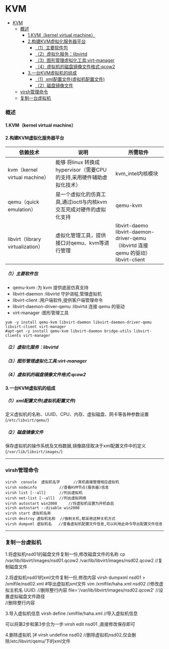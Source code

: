 # KVM

<!-- @import "[TOC]" {cmd="toc" depthFrom=1 depthTo=6 orderedList=false} -->
<!-- code_chunk_output -->

- [KVM](#kvm)
    - [概述](#概述)
      - [1.KVM（kernel virtual machine）](#1kvmkernel-virtual-machine)
      - [2.构建KVM虚拟化服务器平台](#2构建kvm虚拟化服务器平台)
        - [（1）主要软件包](#1主要软件包)
        - [（2）虚拟化服务：libvirtd](#2虚拟化服务libvirtd)
        - [（3）图形管理虚拟化工具:virt-manager](#3图形管理虚拟化工具virt-manager)
        - [（4）虚拟机的磁盘镜像文件格式:qcow2](#4虚拟机的磁盘镜像文件格式qcow2)
      - [3.一台KVM虚拟机的组成](#3一台kvm虚拟机的组成)
        - [（1）xml配置文件(虚拟机配置文件)](#1xml配置文件虚拟机配置文件)
        - [（2）磁盘镜像文件](#2磁盘镜像文件)
    - [virsh管理命令](#virsh管理命令)
    - [复制一台虚拟机](#复制一台虚拟机)

<!-- /code_chunk_output -->

### 概述

#### 1.KVM（kernel virtual machine）


#### 2.构建KVM虚拟化服务器平台
|依赖技术|说明|所需软件|
|-|-|-|
|kvm（kernel virtual machine）|能够 将linux 转换成 hypervisor（需要CPU的支持,采用硬件辅助虚拟化技术）|kvm_intel内核模块|
|qemu（quick emulation）|是一个虚拟化的仿真工具,通过ioctl与内核kvm交互完成对硬件的虚拟化支持|qemu-kvm|
|libvirt（library virtualization）|虚拟化管理工具，提供接口对qemu、kvm等进行管理|libvirt-daemo</br>libvirt-daemon-driver-qemu（libvirtd 连接 qemu 的驱动）</br>libvirt-client|

##### （1）主要软件包
* qemu-kvm	:为 kvm 提供底层仿真支持
* libvirt-daemon	:libvirtd 守护进程,管理虚拟机
* libvirt-client	:用户端软件,提供客户端管理命令
* libvirt-daemon-driver-qemu	:libvirtd 连接 qemu 的驱动
* virt-manager	:图形管理工具

```shell
yum -y install qemu-kvm libvirt-daemon libvirt-daemon-driver-qemu libvirt-client virt-manager
#apt-get -y install qemu-kvm libvirt-daemon bridge-utils libvirt-clients virt-manager
```

##### （2）虚拟化服务：libvirtd
##### （3）图形管理虚拟化工具:virt-manager
##### （4）虚拟机的磁盘镜像文件格式:qcow2

#### 3.一台KVM虚拟机的组成

##### （1）xml配置文件(虚拟机配置文件)
定义虚拟机的名称、UUID、CPU、内存、虚拟磁盘、网卡等各种参数设置(`/etc/libvirt/qemu/`)

##### （2）磁盘镜像文件
保存虚拟机的操作系统及文档数据,镜像路径取决于xml配置文件中的定义(`/var/lib/libvirt/images/`)


***

### virsh管理命令
```shell
virsh  console  虚拟机名字      //真机直接管理相应虚拟机
virsh nodeinfo          //查看KVM节点(服务器)信息
virsh list [--all]      //列出虚拟机
virsh net-list [--all]  //列出虚拟网络
virsh autostart win2008     //将虚拟机设置为开机自启
virsh autostart --disable win2008   
virsh start 虚拟机名称
virsh destroy 虚拟机名称  //强制关机,都采用这种关机方式
virsh dumpxml 虚拟机名   //查看虚拟机配置文件信息,可以利用此命令导出配置文件信息
```

***

### 复制一台虚拟机
1.将虚拟机nsd01的磁盘文件复制一份,修改磁盘文件的名称
    cp  /var/lib/libvirt/images/nsd01.qcow2  /var/lib/libvirt/images/nsd02.qcow2    //复制磁盘文件

2.将虚拟机nsd01的xml文件复制一份,修改内容
    virsh dumpxml nsd01 > /xmlfile/nsd02.xml  #导出虚拟机xml文件
    vim  /xmlfile/haha.xml
      <name>nsd02</name>   //修改虚拟主机名
      UUID:   <uuid></uuid>     //删除整行内容
      file='/var/lib/libvirt/images/nsd02.qcow2'   //设置虚拟磁盘文件路径  
      <mac address='52:54:00:32:a3:aa'/>    //删除整行内容

 3.导入虚拟机信息
    virsh define /xmlfile/haha.xml     //导入虚拟机信息

 可以将第2步和第3步合为一步:virsh edit nsd01 ,直接修改保存即可

 4.删除虚拟机
]# virsh undefine  nsd02  //删除虚拟机nsd02,仅会删除/etc/libvirt/qemu/下的xml文件
